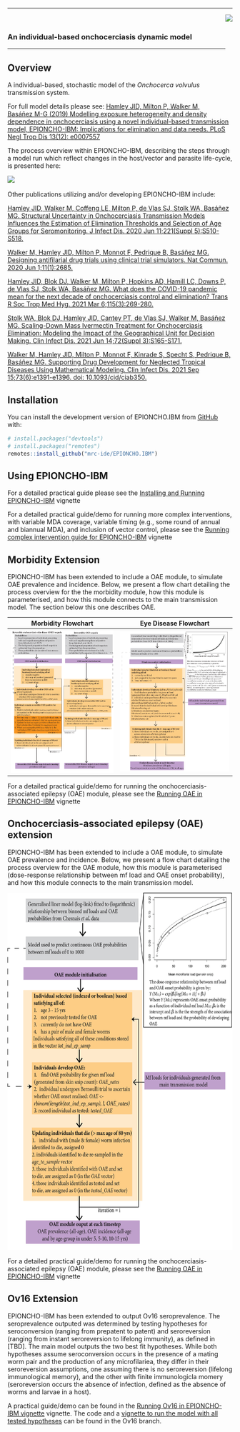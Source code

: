 ------------------------------------------------------------------------

<!-- badges: start -->
<!-- badges: end -->

<img src='man/figures/EPIONCHO-IBM_logo3.png' align="right" height="220" />

<br />

### An individual-based onchocerciasis dynamic model

------------------------------------------------------------------------

## Overview

A individual-based, stochastic model of the *Onchocerca volvulus*
transmission system.

For full model details please see: [Hamley JID, Milton P, Walker M,
Basáñez M-G (2019) Modelling exposure heterogeneity and density
dependence in onchocerciasis using a novel individual-based transmission
model, EPIONCHO-IBM: Implications for elimination and data needs. PLoS
Negl Trop Dis 13(12):
e0007557](https://doi.org/10.1371/journal.pntd.0007557)

The process overview within EPIONCHO-IBM, describing the steps through a
model run which reflect changes in the host/vector and parasite
life-cycle, is presented here:

<img src='man/figures/oncho_oncho_processflowchart.png' align="below" height="800" />

Other publications utilizing and/or developing EPIONCHO-IBM include:

[Hamley JID, Walker M, Coffeng LE, Milton P, de Vlas SJ, Stolk WA,
Basáñez MG. Structural Uncertainty in Onchocerciasis Transmission Models
Influences the Estimation of Elimination Thresholds and Selection of Age
Groups for Seromonitoring. J Infect Dis. 2020 Jun 11;221(Suppl
5):S510-S518.](https://doi.org/10.1093%2Finfdis%2Fjiz674)

[Walker M, Hamley JID, Milton P, Monnot F, Pedrique B, Basáñez MG.
Designing antifilarial drug trials using clinical trial simulators. Nat
Commun. 2020 Jun
1;11(1):2685.](https://doi.org/10.1038/s41467-020-16442-y)

[Hamley JID, Blok DJ, Walker M, Milton P, Hopkins AD, Hamill LC, Downs
P, de Vlas SJ, Stolk WA, Basáñez MG. What does the COVID-19 pandemic
mean for the next decade of onchocerciasis control and elimination?
Trans R Soc Trop Med Hyg. 2021 Mar
6;115(3):269-280.](https://doi.org/10.1093/trstmh/traa193)

[Stolk WA, Blok DJ, Hamley JID, Cantey PT, de Vlas SJ, Walker M, Basáñez
MG. Scaling-Down Mass Ivermectin Treatment for Onchocerciasis
Elimination: Modeling the Impact of the Geographical Unit for Decision
Making. Clin Infect Dis. 2021 Jun 14;72(Suppl
3):S165-S171.](https://doi.org/10.1093/cid/ciab238)

[Walker M, Hamley JID, Milton P, Monnot F, Kinrade S, Specht S, Pedrique
B, Basáñez MG. Supporting Drug Development for Neglected Tropical
Diseases Using Mathematical Modeling. Clin Infect Dis. 2021 Sep
15;73(6):e1391-e1396. doi:
10.1093/cid/ciab350.](https://doi.org/10.1093%2Fcid%2Fciab350)

## Installation

You can install the development version of EPIONCHO.IBM from
[GitHub](https://github.com/) with:

``` r
# install.packages("devtools")
# install.packages("remotes")
remotes::install_github("mrc-ide/EPIONCHO.IBM")
```

## Using EPIONCHO-IBM

For a detailed practical guide please see the [Installing and Running
EPIONCHO-IBM](https://github.com/mrc-ide/EPIONCHO.IBM/blob/master/vignettes/Running_EPIONCHO_IBM.Rmd)
vignette

For a detailed practical guide/demo for running more complex interventions, with variable MDA coverage, variable timing (e.g., some round of annual and biannual MDA),
and inclusion of vector control, please see the [Running complex intervention guide for EPIONCHO-IBM](https://github.com/mrc-ide/EPIONCHO.IBM/blob/master/vignettes/Running_complex_interventions.Rmd) vignette

## Morbidity Extension

EPIONCHO-IBM has been extended to include a OAE module, to simulate OAE prevalence and incidence. Below, we present a flow chart detailing the process overview for the the morbidity module, how this module is parameterised, and how this module connects to the main transmission model. The section below this one describes OAE.


Morbidity Flowchart             |  Eye Disease Flowchart
:-------------------------:|:-------------------------:
<img src="man/figures/morbidity_flowchart.png">  |  <img src="man/figures/eyedisease_flowchart.png">



For a detailed practical guide/demo for running the onchocerciasis-associated epilepsy (OAE) module, please see the [Running OAE in EPIONCHO-IBM](https://github.com/mrc-ide/EPIONCHO.IBM/blob/master/vignettes/Running_EPIONCHO_IBM_with_morbidity.Rmd) vignette

## Onchocerciasis-associated epilepsy (OAE) extension

EPIONCHO-IBM has been extended to include a OAE module, to simulate OAE prevalence and incidence. Below, we present a flow chart detailing the process overview for the OAE module, how this module is parameterised (dose-response relationship between mf load and OAE onset probability), and how this module connects to the main transmission model. 

<img src='man/figures/OAE_flowchart.jpg' align="below" height="800" />

For a detailed practical guide/demo for running the onchocerciasis-associated epilepsy (OAE) module, please see the [Running OAE in EPIONCHO-IBM](https://github.com/mrc-ide/EPIONCHO.IBM/blob/master/vignettes/Running_EPIONCHO_IBM_with_OAE.Rmd) vignette

## Ov16 Extension
EPIONCHO-IBM has been extended to output Ov16 seroprevalence. The seroprevalence outputed was determined by testing hypotheses for seroconversion (ranging from prepatent to patent) and seroreversion (ranging from instant seroreversion to lifelong immunity), as defined in [TBD]. The main model outputs the two best fit hypotheses. While both hypotheses assume seroconversion occurs in the presence of a mating worm pair and the production of any microfilariea, they differ in their seroreversion assumptions, one assuming there is no seroreversion (lifelong immunological memory), and the other with finite immunologicla momery (seroreversion occurs the absence of infection, defined as the absence of worms and larvae in a host).

A practical guide/demo can be found in the [Running Ov16 in EPIONCHO-IBM vignette](https://github.com/mrc-ide/EPIONCHO.IBM/blob/master/vignettes/Running_EPIONCHO_IBM_using_Ov16.Rmd) vignette. The code and a [vignette to run the model with all tested hypotheses](https://github.com/mrc-ide/EPIONCHO.IBM/blob/ov16/vignettes/Running_EPIONCHO_IBM_Ov16.Rmd) can be found in the Ov16 branch.